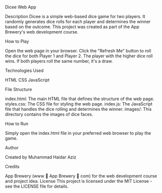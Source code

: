 Dicee Web App

Description
Dicee is a simple web-based dice game for two players. It randomly generates dice rolls for each player and determines the winner based on the outcome. This project was created as part of the App Brewery's web development course.

How to Play

Open the web page in your browser.
Click the "Refresh Me" button to roll the dice for both Player 1 and Player 2.
The player with the higher dice roll wins. If both players roll the same number, it's a draw.

Technologies Used

HTML
CSS
JavaScript

File Structure

index.html: The main HTML file that defines the structure of the web page.
styles.css: The CSS file for styling the web page.
index.js: The JavaScript file that handles the dice rolling and determines the winner.
images/: This directory contains the images of dice faces.

How to Run

Simply open the index.html file in your preferred web browser to play the game.

Author

Created by Muhammad Haidar Aziz

Credits

App Brewery (www 🎲 App Brewery 🎲 com) for the web development course and project idea.
License
This project is licensed under the MIT License - see the LICENSE file for details.
